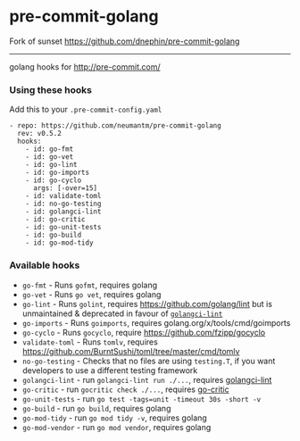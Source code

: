 pre-commit-golang
=================

Fork of sunset <https://github.com/dnephin/pre-commit-golang>

----

golang hooks for http://pre-commit.com/

### Using these hooks

Add this to your `.pre-commit-config.yaml`

    - repo: https://github.com/neumantm/pre-commit-golang
      rev: v0.5.2
      hooks:
        - id: go-fmt
        - id: go-vet
        - id: go-lint
        - id: go-imports
        - id: go-cyclo
          args: [-over=15]
        - id: validate-toml
        - id: no-go-testing
        - id: golangci-lint
        - id: go-critic
        - id: go-unit-tests
        - id: go-build
        - id: go-mod-tidy

### Available hooks

- `go-fmt` - Runs `gofmt`, requires golang
- `go-vet` - Runs `go vet`, requires golang
- `go-lint` - Runs `golint`, requires https://github.com/golang/lint but is unmaintained & deprecated in favour of [`golangci-lint`](https://github.com/golangci/golangci-lint)
- `go-imports` - Runs `goimports`, requires golang.org/x/tools/cmd/goimports
- `go-cyclo` - Runs `gocyclo`, require https://github.com/fzipp/gocyclo
- `validate-toml` - Runs `tomlv`, requires
   https://github.com/BurntSushi/toml/tree/master/cmd/tomlv
- `no-go-testing` - Checks that no files are using `testing.T`, if you want
  developers to use a different testing framework
- `golangci-lint` - run `golangci-lint run ./...`, requires
  [golangci-lint](https://github.com/golangci/golangci-lint)
- `go-critic` - run `gocritic check ./...`, requires [go-critic](https://github.com/go-critic/go-critic)
- `go-unit-tests` - run `go test -tags=unit -timeout 30s -short -v`
- `go-build` - run `go build`, requires golang
- `go-mod-tidy` - run `go mod tidy -v`, requires golang
- `go-mod-vendor` - run `go mod vendor`, requires golang
